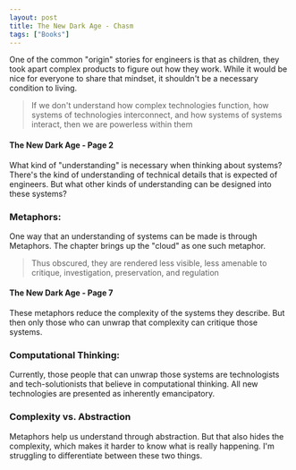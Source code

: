 ```yaml
---
layout: post
title: The New Dark Age - Chasm
tags: ["Books"]
---
```


One of the common "origin" stories for engineers is that as children, they took apart complex products to figure out how they work. While it would be nice for everyone to share that mindset, it shouldn't be a necessary condition to living.

> If we don't understand how complex technologies function, how systems of technologies interconnect, and how systems of systems interact, then we are powerless within them
<h4>The New Dark Age - Page 2 </h4>

What kind of "understanding" is necessary when thinking about systems? There's the kind of understanding of technical details that is expected of engineers. But what other kinds of understanding can be designed into these systems?


### Metaphors:
One way that an understanding of systems can be made is through Metaphors. The chapter brings up the "cloud" as one such metaphor.

> Thus obscured, they are rendered less visible, less amenable to critique, investigation, preservation, and regulation
<h4>The New Dark Age - Page 7</h4>

These metaphors reduce the complexity of the systems they describe. But then only those who can unwrap that complexity can critique those systems.

### Computational Thinking:
Currently, those people that can unwrap those systems are technologists and tech-solutionists that believe in computational thinking. All new technologies are presented as inherently emancipatory.

### Complexity vs. Abstraction
Metaphors help us understand through abstraction. But that also hides the complexity, which makes it harder to know what is really happening. I'm struggling to differentiate between these two things.
